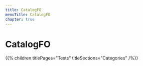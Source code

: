 ```yaml
---
title: CatalogFO
menuTitle: CatalogFO
chapter: true
---
```


# CatalogFO

{{% children titlePages="Tests" titleSections="Categories" /%}}
